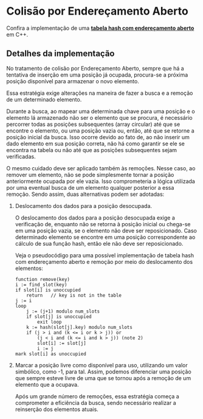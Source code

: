 # Colisão por Endereçamento Aberto

Confira a implementação de uma **[tabela hash com endereçamento aberto](../src/hash/open_address/hashEnderecoAberto.cpp)** em C++.

## Detalhes da implementação

No tratamento de colisão por Endereçamento Aberto, sempre que há a tentativa de inserção em uma posição já ocupada, procura-se a próxima posição disponível para armazenar o novo elemento.

Essa estratégia exige alterações na maneira de fazer a busca e a remoção de um determinado elemento.

Durante a busca, ao mapear uma determinada chave para uma posição e o elemento lá armazenado não ser o elemento que se procura, é necessário percorrer todas as posições subsequentes (array circular) até que se encontre o elemento, ou uma posição vazia ou, então, até que se retorne a posição inicial da busca. Isso ocorre devido ao fato de, ao não inserir um dado elemento em sua posição correta, não há como garantir se ele se encontra na tabela ou não até que as posições subsequentes sejam verificadas.

O mesmo cuidado deve ser aplicado também às remoções. Nesse caso, ao remover um elemento, não se pode simplesmente tornar a posição anteriormente ocupada por ele vazia. Isso comprometeria a lógica utilizada por uma eventual busca de um elemento qualquer posterior a  essa remoção. Sendo assim, duas alternativas podem ser adotadas:

1. Deslocamento dos dados para a posição desocupada.

    O deslocamento dos dados para a posição desocupada exige a verificação de, enquanto não se retorna à posição inicial ou chega-se em uma posição vazia, se o elemento não deve ser reposicionado. Caso determinado elemento se encontre em uma posição correspondente ao cálculo de sua função hash, então ele não deve ser reposicionado.

    Veja o pseudocódigo para uma possível implementação de tabela hash com endereçamento aberto e remoção por meio do deslocamento dos elementos:

    ```
    function remove(key)
    i := find_slot(key)
    if slot[i] is unoccupied
        return   // key is not in the table
    j := i
    loop
        j := (j+1) modulo num_slots
        if slot[j] is unoccupied
            exit loop
        k := hash(slot[j].key) modulo num_slots
        if (j > i and (k <= i or k > j)) or
            (j < i and (k <= i and k > j)) (note 2)
            slot[i] := slot[j]
            i := j
    mark slot[i] as unoccupied
    ```

1. Marcar a posição livre como disponível para uso, utilizando um valor simbólico, como -1, para tal. Assim, podemos diferenciar uma posição que sempre esteve livre de uma que se tornou após a remoção de um elemento que a ocupava.

    Após um grande número de remoções, essa estratégia começa a comprometer a eficiência da busca, sendo necessário realizar a reinserção dos elementos atuais.
